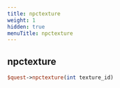 ```yaml
---
title: npctexture
weight: 1
hidden: true
menuTitle: npctexture
---
```

## npctexture
```perl
$quest->npctexture(int texture_id)
```